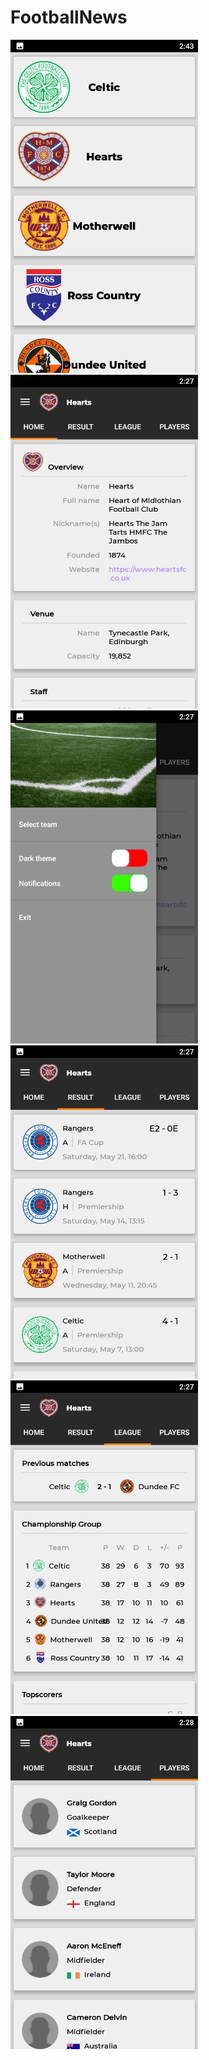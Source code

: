 # FootballNews

<img src="assets/1.png" width="300">    <img src="assets/2.png" width="300"> <img src="assets/3.png" width="300"><img src="assets/4.png" width="300"><img src="assets/5.png" width="300"><img src="assets/6.png" width="300">
